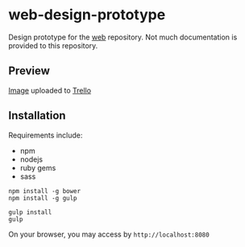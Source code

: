 web-design-prototype
====================

Design prototype for the [web](//github.com/plmph/web) repository. Not much documentation is provided to this repository.

## Preview ##

[Image](https://trello.com/b/k1vqoXPB/plm-web) uploaded to [Trello](https://trello.com/b/k1vqoXPB/plm-web)

## Installation ##

Requirements include:

- npm
- nodejs
- ruby gems
- sass

```
npm install -g bower
npm install -g gulp

gulp install
gulp
```

On your browser, you may access by ```http://localhost:8080```